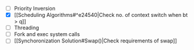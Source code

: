 - [ ] Priority Inversion
- [x] [[Scheduling Algorithms#^e24540|Check no. of context switch when bt > q]]
- [ ] Threading
- [ ] Fork and exec system calls
- [ ] [[Synchoronization Solution#Swap()|Check  requirements of swap]]
